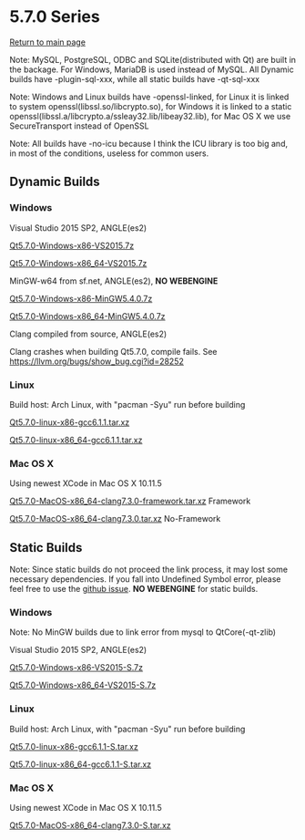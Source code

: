 # 5.7.0 Series

[Return to main page](index.md)

Note: MySQL, PostgreSQL, ODBC and SQLite(distributed with Qt) are built in the backage.
For Windows, MariaDB is used instead of MySQL.
All Dynamic builds have -plugin-sql-xxx, while all static builds have -qt-sql-xxx

Note: Windows and Linux builds have -openssl-linked, for Linux it is linked to system openssl(libssl.so/libcrypto.so), for Windows it is linked to a static openssl(libssl.a/libcrypto.a/ssleay32.lib/libeay32.lib), for Mac OS X we use SecureTransport instead of OpenSSL

Note: All builds have -no-icu because I think the ICU library is too big and, in most of the conditions, useless for common users.

## Dynamic Builds

### Windows

Visual Studio 2015 SP2, ANGLE(es2)

[Qt5.7.0-Windows-x86-VS2015.7z](http://pan.baidu.com/s/1o8zVwMm)

[Qt5.7.0-Windows-x86_64-VS2015.7z](http://pan.baidu.com/s/1c2kaLiw)

MinGW-w64 from sf.net, ANGLE(es2), __NO WEBENGINE__

[Qt5.7.0-Windows-x86-MinGW5.4.0.7z](http://pan.baidu.com/s/1miQxVxY)

[Qt5.7.0-Windows-x86_64-MinGW5.4.0.7z](http://pan.baidu.com/s/1c2mIGfA)

Clang compiled from source, ANGLE(es2)

Clang crashes when building Qt5.7.0, compile fails. See https://llvm.org/bugs/show_bug.cgi?id=28252

### Linux

Build host: Arch Linux, with "pacman -Syu" run before building

[Qt5.7.0-linux-x86-gcc6.1.1.tar.xz](http://pan.baidu.com/s/1hsbLaz6)

[Qt5.7.0-linux-x86_64-gcc6.1.1.tar.xz](http://pan.baidu.com/s/1eSx3KxO)

### Mac OS X

Using newest XCode in Mac OS X 10.11.5

[Qt5.7.0-MacOS-x86_64-clang7.3.0-framework.tar.xz](http://pan.baidu.com/s/1i599bVJ)  Framework

[Qt5.7.0-MacOS-x86_64-clang7.3.0.tar.xz](http://pan.baidu.com/s/1qY3phqW)  No-Framework

## Static Builds

Note: Since static builds do not proceed the link process, it may lost some necessary dependencies. If you fall into Undefined Symbol error, please feel free to use the [github issue](https://github.com/Fsu0413/QtCompile/issues).
__NO WEBENGINE__ for static builds.

### Windows

Note: No MinGW builds due to link error from mysql to QtCore(-qt-zlib)

Visual Studio 2015 SP2, ANGLE(es2)

[Qt5.7.0-Windows-x86-VS2015-S.7z](http://pan.baidu.com/s/1bp6x4Rl)

[Qt5.7.0-Windows-x86_64-VS2015-S.7z](http://pan.baidu.com/s/1mhLybzy)

### Linux

Build host: Arch Linux, with "pacman -Syu" run before building

[Qt5.7.0-linux-x86-gcc6.1.1-S.tar.xz](http://pan.baidu.com/s/1skRtnRn)

[Qt5.7.0-linux-x86_64-gcc6.1.1-S.tar.xz](http://pan.baidu.com/s/1sk8wxWh)

### Mac OS X

Using newest XCode in Mac OS X 10.11.5

[Qt5.7.0-MacOS-x86_64-clang7.3.0-S.tar.xz](http://pan.baidu.com/s/1gePBUa3)